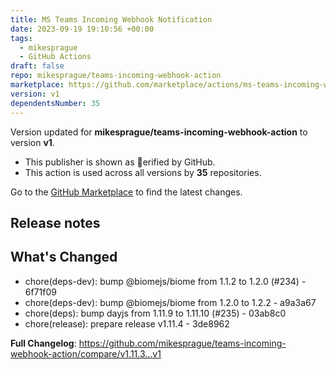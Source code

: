 ```yaml
---
title: MS Teams Incoming Webhook Notification
date: 2023-09-19 19:10:56 +00:00
tags:
  - mikesprague
  - GitHub Actions
draft: false
repo: mikesprague/teams-incoming-webhook-action
marketplace: https://github.com/marketplace/actions/ms-teams-incoming-webhook-notification
version: v1
dependentsNumber: 35
---
```



Version updated for **mikesprague/teams-incoming-webhook-action** to version **v1**.
- This publisher is shown as erified by GitHub.
- This action is used across all versions by **35** repositories.

Go to the [GitHub Marketplace](https://github.com/marketplace/actions/ms-teams-incoming-webhook-notification) to find the latest changes.

## Release notes

## What's Changed

 * chore(deps-dev): bump @biomejs/biome from 1.1.2 to 1.2.0 (#234) - 6f71f09
 * chore(deps-dev): bump @biomejs/biome from 1.2.0 to 1.2.2 - a9a3a67
 * chore(deps): bump dayjs from 1.11.9 to 1.11.10 (#235) - 03ab8c0
 * chore(release): prepare release v1.11.4 - 3de8962

**Full Changelog**: https://github.com/mikesprague/teams-incoming-webhook-action/compare/v1.11.3...v1
